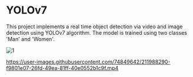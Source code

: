 # YOLOv7
This project implements a real time object detection via video and image detection using YOLOv7 algorithm. 
The model is trained using two classes 'Man' and 'Women'. 

![1](https://user-images.githubusercontent.com/74849642/211988269-62697ca2-1442-4266-9fe9-d0e179c17a0f.jpg)


https://user-images.githubusercontent.com/74849642/211988290-f9801e07-26fd-49ea-81ff-40e0552b1c9f.mp4

